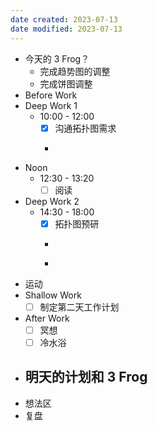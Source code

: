 ```yaml
---
date created: 2023-07-13 
date modified: 2023-07-13
---
```

- 今天的 3 Frog？
	- 完成趋势图的调整
	- 完成饼图调整
- Before Work
- Deep Work 1
	- 10:00 - 12:00
		- [x] 沟通拓扑图需求
		- ~~~~趋势图调整
- Noon
	- 12:30 - 13:20
		- [ ] 阅读
- Deep Work 2
	- 14:30 - 18:00
		- [x] 拓扑图预研
		- ~~~~饼图调整
		- ~~~~发布测试
- 运动
- Shallow Work
	- [ ] 制定第二天工作计划
- After Work
	- [ ] 冥想
	- [ ] 冷水浴
- 明天的计划和 3 Frog
	- 
- 想法区
- 复盘

